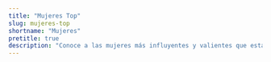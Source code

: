 ```yaml
---
title: "Mujeres Top"
slug: mujeres-top
shortname: "Mujeres"
pretitle: true
description: "Conoce a las mujeres más influyentes y valientes que están dejando huella en el mundo de los viajes."
---
```



